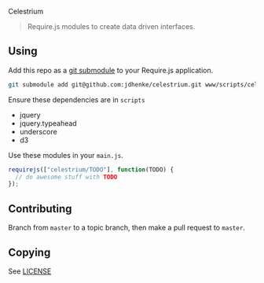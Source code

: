 Celestrium

> Require.js modules to create data driven interfaces.

## Using

Add this repo as a [git submodule](http://git-scm.com/book/en/Git-Tools-Submodules) to your Require.js application.

```bash
git submodule add git@github.com:jdhenke/celestrium.git www/scripts/celestrium
```

Ensure these dependencies are in `scripts`

  - jquery
  - jquery.typeahead
  - underscore
  - d3

Use these modules in your `main.js`.

```javascript
requirejs(["celestrium/TODO"], function(TODO) {
  // do awesome stuff with TODO
});
```

## Contributing

Branch from `master` to a topic branch, then make a pull request to `master`.

## Copying

See [LICENSE](./LICENSE)
